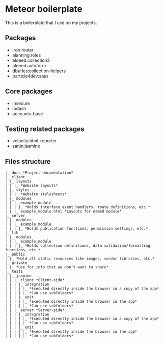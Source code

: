 # Meteor boilerplate
This is a boilerplate that I use on my projects.

## Packages
* iron:router
* alanning:roles
* aldeed:collection2
* aldeed:autoform
* dburles:collection-helpers
* particle4dev:sass

## Core packages
* insecure
* lodash
* accounts-base

## Testing related packages
* velocity:html-reporter
* sanjo:jasmine

## Files structure
    |_ docs *Project documentation*
    |_ client
    | |_ layouts
    | | |_ *Website layouts*
    | |_ styles
    | | |_ *Website stylesheets*
    | |_ modules
    | | |_ example_module
    | | | |_ *Holds interface event handlers, route definitions, etc.*
    | | |_ example_module.html *Layouts for named module*
    |_ server
    | |_ modules
    | | |_ example_module
    | | | |_ *Holds publication functions, permission settings, etc.*
    |_ lib
    | |_ modules
    | | |_ example_module
    | | | |_ *Holds collection definitions, data validation/formatting functions, etc.*
    |_ public
    | |_ *Hold all static resources like images, vendor libraries, etc.*
    |_ private
    | |_ *Use for info that we don't want to share*
    |_ tests
    | |_ jasmine
    | | |_ client *Client-side*
    | | | |_ integration
    | | | | |_ *Executed directly inside the browser in a copy of the app*
    | | | | |_ *Can use subfolders*
    | | | |_ unit
    | | | | |_ *Executed directly inside the browser in the app*
    | | | | |_ *Can use subfolders*
    | | |_ server *Server-side*
    | | | |_ integration
    | | | | |_ *Executed directly inside the browser in a copy of the app*
    | | | | |_ *Can use subfolders*
    | | | |_ unit
    | | | | |_ *Executed directly inside the browser in the app*
    | | | | |_ *Can use subfolders*